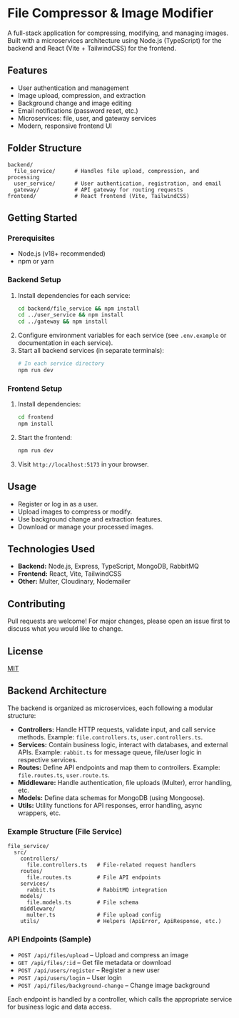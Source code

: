 # File Compressor & Image Modifier

A full-stack application for compressing, modifying, and managing images. Built with a microservices architecture using Node.js (TypeScript) for the backend and React (Vite + TailwindCSS) for the frontend.

## Features
- User authentication and management
- Image upload, compression, and extraction
- Background change and image editing
- Email notifications (password reset, etc.)
- Microservices: file, user, and gateway services
- Modern, responsive frontend UI

## Folder Structure
```
backend/
  file_service/      # Handles file upload, compression, and processing
  user_service/      # User authentication, registration, and email
  gateway/           # API gateway for routing requests
frontend/            # React frontend (Vite, TailwindCSS)
```

## Getting Started

### Prerequisites
- Node.js (v18+ recommended)
- npm or yarn

### Backend Setup
1. Install dependencies for each service:
   ```sh
   cd backend/file_service && npm install
   cd ../user_service && npm install
   cd ../gateway && npm install
   ```
2. Configure environment variables for each service (see `.env.example` or documentation in each service).
3. Start all backend services (in separate terminals):
   ```sh
   # In each service directory
   npm run dev
   ```

### Frontend Setup
1. Install dependencies:
   ```sh
   cd frontend
   npm install
   ```
2. Start the frontend:
   ```sh
   npm run dev
   ```
3. Visit `http://localhost:5173` in your browser.

## Usage
- Register or log in as a user.
- Upload images to compress or modify.
- Use background change and extraction features.
- Download or manage your processed images.

## Technologies Used
- **Backend:** Node.js, Express, TypeScript, MongoDB, RabbitMQ
- **Frontend:** React, Vite, TailwindCSS
- **Other:** Multer, Cloudinary, Nodemailer

## Contributing
Pull requests are welcome! For major changes, please open an issue first to discuss what you would like to change.

## License
[MIT](LICENSE)

## Backend Architecture

The backend is organized as microservices, each following a modular structure:

- **Controllers:** Handle HTTP requests, validate input, and call service methods. Example: `file.controllers.ts`, `user.controllers.ts`.
- **Services:** Contain business logic, interact with databases, and external APIs. Example: `rabbit.ts` for message queue, file/user logic in respective services.
- **Routes:** Define API endpoints and map them to controllers. Example: `file.routes.ts`, `user.route.ts`.
- **Middleware:** Handle authentication, file uploads (Multer), error handling, etc.
- **Models:** Define data schemas for MongoDB (using Mongoose).
- **Utils:** Utility functions for API responses, error handling, async wrappers, etc.

### Example Structure (File Service)
```
file_service/
  src/
    controllers/
      file.controllers.ts   # File-related request handlers
    routes/
      file.routes.ts        # File API endpoints
    services/
      rabbit.ts             # RabbitMQ integration
    models/
      file.models.ts        # File schema
    middleware/
      multer.ts             # File upload config
    utils/                  # Helpers (ApiError, ApiResponse, etc.)
```

### API Endpoints (Sample)
- `POST /api/files/upload` – Upload and compress an image
- `GET /api/files/:id` – Get file metadata or download
- `POST /api/users/register` – Register a new user
- `POST /api/users/login` – User login
- `POST /api/files/background-change` – Change image background

Each endpoint is handled by a controller, which calls the appropriate service for business logic and data access.
